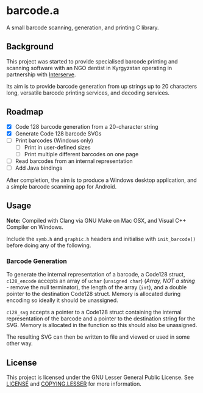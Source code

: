 # barcode.a
A small barcode scanning, generation, and printing C library.

## Background
This project was started to provide specialised barcode printing and scanning
software with an NGO dentist in Kyrgyzstan operating in partnership with
[Interserve](https://interserve.org.au/).

Its aim is to provide barcode generation from up strings up to 20 characters
long, versatile barcode printing services, and decoding services.

## Roadmap
- [x] Code 128 barcode generation from a 20-character string
- [x] Generate Code 128 barcode SVGs
- [ ] Print barcodes (Windows only)
  - [ ] Print in user-defined sizes
  - [ ] Print multiple different barcodes on one page
- [ ] Read barcodes from an internal representation
- [ ] Add Java bindings

After completion, the aim is to produce a Windows desktop application, and a
simple barcode scanning app for Android.

## Usage
**Note:** Compiled with Clang via GNU Make on Mac OSX, and Visual C++ Compiler on Windows.

Include the `symb.h` and `graphic.h` headers and initialise with `init_barcode()` before doing any of the following.

### Barcode Generation
To generate the internal representation of a barcode, a Code128 struct, `c128_encode`
accepts an array of `uchar` (`unsigned char`) (*Array, NOT a string* - remove the null terminator),
the length of the array (`int`), and a double pointer to the destination Code128
struct. Memory is allocated during encoding so ideally it should be unassigned.

`c128_svg` accepts a pointer to a Code128 struct containing the internal representation
of the barcode and a pointer to the destination string for the SVG. Memory is allocated
in the function so this should also be unassigned.

The resulting SVG can then be written to file and viewed or used in some other way.

## License
This project is licensed under the GNU Lesser General Public License. See [LICENSE](../blob/master/LICENSE) and [COPYING.LESSER](../blob/master/COPYING.LESSER) for more information.
